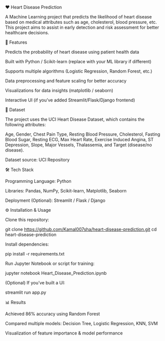 ❤️ Heart Disease Prediction

A Machine Learning project that predicts the likelihood of heart disease based on medical attributes such as age, cholesterol, blood pressure, etc. This project aims to assist in early detection and risk assessment for better healthcare decisions.

🚀 Features

Predicts the probability of heart disease using patient health data

Built with Python / Scikit-learn (replace with your ML library if different)

Supports multiple algorithms (Logistic Regression, Random Forest, etc.)

Data preprocessing and feature scaling for better accuracy

Visualizations for data insights (matplotlib / seaborn)

Interactive UI (if you’ve added Streamlit/Flask/Django frontend)

📂 Dataset

The project uses the UCI Heart Disease Dataset, which contains the following attributes:

Age, Gender, Chest Pain Type, Resting Blood Pressure, Cholesterol, Fasting Blood Sugar, Resting ECG, Max Heart Rate, Exercise Induced Angina, ST Depression, Slope, Major Vessels, Thalassemia, and Target (disease/no disease).

Dataset source: UCI Repository

🛠️ Tech Stack

Programming Language: Python

Libraries: Pandas, NumPy, Scikit-learn, Matplotlib, Seaborn

Deployment (Optional): Streamlit / Flask / Django

⚙️ Installation & Usage

Clone this repository:

git clone https://github.com/Kamal007sha/heart-disease-prediction.git
cd heart-disease-prediction


Install dependencies:

pip install -r requirements.txt


Run Jupyter Notebook or script for training:

jupyter notebook Heart_Disease_Prediction.ipynb


(Optional) If you’ve built a UI:

streamlit run app.py

📊 Results

Achieved 86% accuracy using Random Forest

Compared multiple models: Decision Tree, Logistic Regression, KNN, SVM

Visualization of feature importance & model performance
